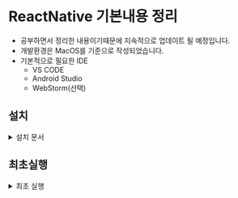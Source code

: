 # ReactNative 기본내용 정리
- 공부하면서 정리한 내용이기때문에 지속적으로 업데이트 될 예정입니다.
- 개발환경은 MacOS를 기준으로 작성되었습니다.
- 기본적으로 필요한 IDE
  - VS CODE
  - Android Studio
  - WebStorm(선택)


## 설치
<details>
<summary>설치 문서</summary>
<div markdown="1">
- 공식홈페이지가 최고다. [링크](https://reactnative.dev/docs/environment-setup)
- expo로 쉽게 설치할수도 있지만, React Native를 직접 실행하려고 한다

### 1. Homebrew 설치
- [brew.sh](https://brew.sh/)
    ```bash
    /bin/bash -c "$(curl -fsSL https://raw.githubusercontent.com/Homebrew/install/HEAD/install.sh)"
    ```
- 설치 확인
    ```bash
    brew -v
    ```
### Node & Watchman 설치
- Node는 nvm과 함께 설치하면 좋다
- nvm은 Node버전을 관리해주는 툴이다
    ```bash
    brew install node
    brew install watchman
    ```

### Java 설치
- Android Studio 혹은 Intellij를 설치하면 같이 설치 할 수 있다
    ```bash
    brew tap homebrew/cask-versions
    brew install --cask zulu11
    ```

### Android Studio 및 Virtual Device 세팅
- [Android Studio](https://developer.android.com/studio) 설치
- Virtual Device생성
  - AVD Manager를 통해 생성
  - 해당하는 부분은, 안드로이드 스튜디오 설정에서 할 수 있다


### Ruby 설치 - iOS
- [Ruby](https://www.ruby-lang.org/ko/) 설치
    ```bash
    brew install ruby
    ```
- 루비 설정 후, 차후에 `rbenv: version x.x.x is not installed...` 가 나오면, 아래의 명령어를 통해 루비환경을 재설정 해주자
  ```bash
  rbenv install x.x.x
  brew update && brew upgrade ruby-build
  ```

### XCode 설치
- App Store에서 설치
</div>
</details>


## 최초실행
<details>
<summary>최초 실행</summary>
<div markdown="1">

- React Native 프로젝트 생성
  ```bash
  npx react-native init MyProjectName
  ```

- TypeScript로 React Natvie 프로젝트 생성
  ```bash
  npx react-native init MyProjectName --template react-native-template-typescript
  ```
</div>
</details>